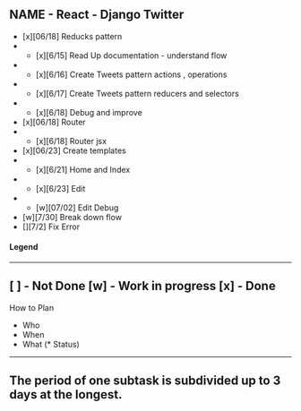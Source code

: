 ## NAME - React - Django Twitter
* [x][06/18] Reducks pattern
* * [x][6/15] Read Up documentation - understand flow
* * [x][6/16] Create Tweets pattern actions , operations
* * [x][6/17] Create Tweets pattern reducers and selectors
* * [x][6/18] Debug and improve 
* [x][06/18] Router
* * [x][6/18] Router jsx
* [x][06/23] Create templates 
* * [x][6/21] Home and Index
* * [x][6/23] Edit
* * [w][07/02] Edit Debug
*  [w][7/30] Break down flow 
*  [][7/2] Fix Error

#### Legend
------------------
[ ] - Not Done
[w] - Work in progress
[x] - Done
------------------
How to Plan
* Who
* When
* What
(* Status)
------------------
The period of one subtask is subdivided up to 3 days at the longest.
------------------

